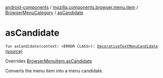 [android-components](../../index.md) / [mozilla.components.browser.menu.item](../index.md) / [BrowserMenuCategory](index.md) / [asCandidate](./as-candidate.md)

# asCandidate

`fun asCandidate(context: <ERROR CLASS>): `[`DecorativeTextMenuCandidate`](../../mozilla.components.concept.menu.candidate/-decorative-text-menu-candidate/index.md) [(source)](https://github.com/mozilla-mobile/android-components/blob/master/components/browser/menu/src/main/java/mozilla/components/browser/menu/item/BrowserMenuCategory.kt#L59)

Overrides [BrowserMenuItem.asCandidate](../../mozilla.components.browser.menu/-browser-menu-item/as-candidate.md)

Converts the menu item into a menu candidate.

